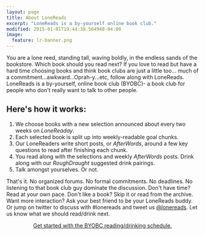 ```yaml
---
layout: page
title: About LoneReads
excerpt: "LoneReads is a by-yourself online book club."
modified: 2015-01-01T19:44:38.564948-04:00
image:
  feature: lr-banner.png
---
```


You are a lone reed, standing tall, waving boldly, in the endless sands
of the bookstore.  Which book should you read next?  If you love to read
but have a hard time choosing books and think book clubs are just a little too... 
much of a commitment...awkward...Oprah-y...etc,
follow along with LoneReads.
LoneReads is a by-yourself, online book club (BYOBC)- a book club for people
who don't really want to talk to other people. 
 
## Here's how it works:

1. We choose books with a new selection announced about every two weeks on *LoneReaday*.
2. Each selected book is split up into weekly-readable goal chunks.
3. Our LoneReaders write short posts, or *AfterWords*, around a few key questions to read after finishing each chunk.
4. You read along with the selections and weekly *AfterWords* posts.  Drink along with our *RoughDraught* suggested drink pairings.
5. Talk amongst yourselves.  Or not.

That's it.  No organized forums. No formal commitments. No deadlines. No listening
to that book club guy dominate the discussion.  Don't have time?  Read at your own
pace.  Don't like a book?  Skip it or read from the archive.  Want more 
interaction?  Ask your best friend to be your LoneReads buddy.  Or jump on twitter
to discuss with #lonereads and tweet us <a href='http://twitter.com/lonereads' target="_blank">@lonereads</a>.  Let us know what we should read/drink next.


<center><div markdown="0"><a href="{{ site.url }}/blog/getting-started/" class="btn">Get started with the BYOBC reading/drinking schedule.</a></div></center> 
 


